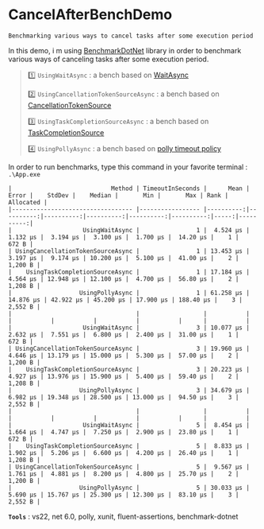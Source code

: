 ﻿# CancelAfterBenchDemo
```
Benchmarking various ways to cancel tasks after some execution period
```

In this demo, i m using [BenchmarkDotNet](https://github.com/dotnet/BenchmarkDotNet) library in order to benchmark various ways of canceling tasks after some execution period.
>
>
> :one: `UsingWaitAsync` : a bench based on [WaitAsync](https://docs.microsoft.com/en-us/dotnet/api/system.threading.tasks.task.waitasync)
>
> :two: `UsingCancellationTokenSourceAsync` : a bench based on [CancellationTokenSource](https://docs.microsoft.com/en-us/dotnet/api/system.threading.cancellationtokensource)
>
> :three: `UsingTaskCompletionSourceAsync` : a bench based on [TaskCompletionSource](https://docs.microsoft.com/en-us/dotnet/api/system.threading.tasks.taskcompletionsource)
>
> :four: `UsingPollyAsync` : a bench based on [polly timeout policy](https://github.com/App-vNext/Polly#timeout)
>

In order to run benchmarks, type this command in your favorite terminal : `.\App.exe`

```
|                            Method | TimeoutInSeconds |      Mean |     Error |    StdDev |    Median |       Min |       Max | Rank | Allocated |
|---------------------------------- |----------------- |----------:|----------:|----------:|----------:|----------:|----------:|-----:|----------:|
|                    UsingWaitAsync |                1 |  4.524 μs |  1.132 μs |  3.194 μs |  3.100 μs |  1.700 μs |  14.20 μs |    1 |     672 B |
| UsingCancellationTokenSourceAsync |                1 | 13.453 μs |  3.197 μs |  9.174 μs | 10.200 μs |  5.100 μs |  41.00 μs |    2 |   1,200 B |
|    UsingTaskCompletionSourceAsync |                1 | 17.184 μs |  4.564 μs | 12.948 μs | 12.100 μs |  4.700 μs |  56.80 μs |    2 |   1,208 B |
|                   UsingPollyAsync |                1 | 61.258 μs | 14.876 μs | 42.922 μs | 45.200 μs | 17.900 μs | 188.40 μs |    3 |   2,552 B |
|                                   |                  |           |           |           |           |           |           |      |           |
|                    UsingWaitAsync |                3 | 10.077 μs |  2.632 μs |  7.551 μs |  6.800 μs |  2.400 μs |  31.00 μs |    1 |     672 B |
| UsingCancellationTokenSourceAsync |                3 | 19.960 μs |  4.646 μs | 13.179 μs | 15.000 μs |  5.300 μs |  57.00 μs |    2 |   1,200 B |
|    UsingTaskCompletionSourceAsync |                3 | 20.223 μs |  4.927 μs | 13.976 μs | 15.900 μs |  5.400 μs |  59.40 μs |    2 |   1,208 B |
|                   UsingPollyAsync |                3 | 34.679 μs |  6.982 μs | 19.348 μs | 28.500 μs | 13.000 μs |  94.50 μs |    3 |   2,552 B |
|                                   |                  |           |           |           |           |           |           |      |           |
|                    UsingWaitAsync |                5 |  8.454 μs |  1.664 μs |  4.747 μs |  7.250 μs |  2.900 μs |  23.80 μs |    1 |     672 B |
|    UsingTaskCompletionSourceAsync |                5 |  8.833 μs |  1.902 μs |  5.206 μs |  6.600 μs |  4.200 μs |  26.40 μs |    1 |   1,208 B |
| UsingCancellationTokenSourceAsync |                5 |  9.567 μs |  1.761 μs |  4.881 μs |  8.200 μs |  4.800 μs |  25.70 μs |    2 |   1,200 B |
|                   UsingPollyAsync |                5 | 30.033 μs |  5.690 μs | 15.767 μs | 25.300 μs | 12.300 μs |  83.10 μs |    3 |   2,552 B |
```

>
**`Tools`** : vs22, net 6.0, polly, xunit, fluent-assertions, benchmark-dotnet
